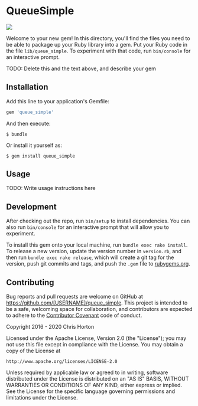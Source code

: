 # QueueSimple

![](https://github.com/hortoncd/queue-simple-rb/workflows/Ruby/badge.svg)

Welcome to your new gem! In this directory, you'll find the files you need to be able to package up your Ruby library into a gem. Put your Ruby code in the file `lib/queue_simple`. To experiment with that code, run `bin/console` for an interactive prompt.

TODO: Delete this and the text above, and describe your gem

## Installation

Add this line to your application's Gemfile:

```ruby
gem 'queue_simple'
```

And then execute:

    $ bundle

Or install it yourself as:

    $ gem install queue_simple

## Usage

TODO: Write usage instructions here

## Development

After checking out the repo, run `bin/setup` to install dependencies. You can also run `bin/console` for an interactive prompt that will allow you to experiment.

To install this gem onto your local machine, run `bundle exec rake install`. To release a new version, update the version number in `version.rb`, and then run `bundle exec rake release`, which will create a git tag for the version, push git commits and tags, and push the `.gem` file to [rubygems.org](https://rubygems.org).

## Contributing

Bug reports and pull requests are welcome on GitHub at https://github.com/[USERNAME]/queue_simple. This project is intended to be a safe, welcoming space for collaboration, and contributors are expected to adhere to the [Contributor Covenant](http://contributor-covenant.org) code of conduct.

Copyright 2016 - 2020 Chris Horton

Licensed under the Apache License, Version 2.0 (the "License");
you may not use this file except in compliance with the License.
You may obtain a copy of the License at

    http://www.apache.org/licenses/LICENSE-2.0

Unless required by applicable law or agreed to in writing, software
distributed under the License is distributed on an "AS IS" BASIS,
WITHOUT WARRANTIES OR CONDITIONS OF ANY KIND, either express or implied.
See the License for the specific language governing permissions and
limitations under the License.
